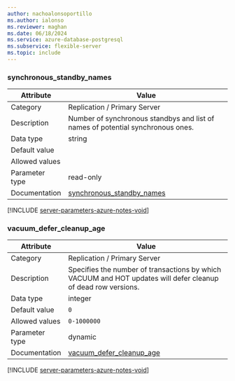 ```yaml
---
author: nachoalonsoportillo
ms.author: ialonso
ms.reviewer: maghan
ms.date: 06/18/2024
ms.service: azure-database-postgresql
ms.subservice: flexible-server
ms.topic: include
---
```

### synchronous_standby_names

| Attribute      | Value                                                      |
|----------------|------------------------------------------------------------|
| Category       | Replication / Primary Server |
| Description    | Number of synchronous standbys and list of names of potential synchronous ones.                               |
| Data type      | string    |
| Default value  |               |
| Allowed values |                |
| Parameter type | read-only      |
| Documentation  | [synchronous_standby_names](https://www.postgresql.org/docs/13/runtime-config-replication.html#GUC-SYNCHRONOUS-STANDBY-NAMES) |


[!INCLUDE [server-parameters-azure-notes-void](./server-parameters-azure-notes-void.md)]



### vacuum_defer_cleanup_age

| Attribute      | Value                                                      |
|----------------|------------------------------------------------------------|
| Category       | Replication / Primary Server |
| Description    | Specifies the number of transactions by which VACUUM and HOT updates will defer cleanup of dead row versions. |
| Data type      | integer   |
| Default value  | `0`           |
| Allowed values | `0-1000000`    |
| Parameter type | dynamic        |
| Documentation  | [vacuum_defer_cleanup_age](https://www.postgresql.org/docs/13/runtime-config-replication.html#GUC-VACUUM-DEFER-CLEANUP-AGE)   |


[!INCLUDE [server-parameters-azure-notes-void](./server-parameters-azure-notes-void.md)]



